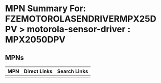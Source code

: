 



# MPN Summary For: FZEMOTOROLASENDRIVERMPX25DPV > motorola-sensor-driver : MPX2050DPV

## MPNs
  

|MPN|Direct Links|Search Links|
| :--- | :--- | :--- |
||||
